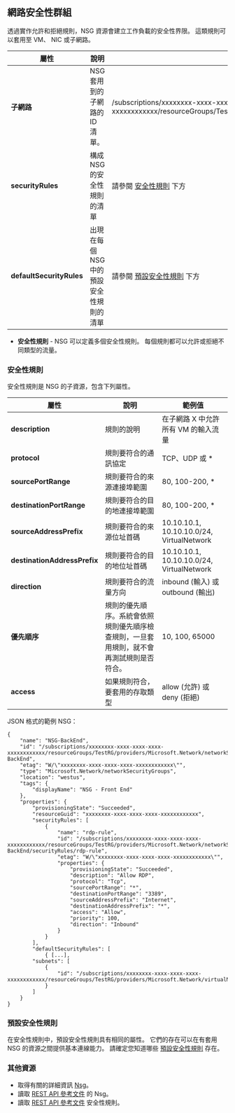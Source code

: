 ## 網路安全性群組

透過實作允許和拒絕規則，NSG 資源會建立工作負載的安全性界限。 這類規則可以套用至 VM、 NIC 或子網路。

| 屬性| 說明| 範例值|
|---|---|---|
| **子網路**| NSG 套用到的子網路的 ID 清單。| /subscriptions/xxxxxxxx-xxxx-xxxx-xxxx-xxxxxxxxxxxx/resourceGroups/TestRG/providers/Microsoft.Network/virtualNetworks/TestVNet/subnets/FrontEnd|
| **securityRules**| 構成 NSG 的安全性規則的清單| 請參閱 [安全性規則](#Security-rule) 下方|
| **defaultSecurityRules**| 出現在每個 NSG 中的預設安全性規則的清單| 請參閱 [預設安全性規則](#Default-security-rules) 下方|

- **安全性規則** - NSG 可以定義多個安全性規則。 每個規則都可以允許或拒絕不同類型的流量。

### 安全性規則

安全性規則是 NSG 的子資源，包含下列屬性。

| 屬性| 說明| 範例值|
|---|---|---|
| **description**| 規則的說明| 在子網路 X 中允許所有 VM 的輸入流量|
| **protocol**| 規則要符合的通訊協定| TCP、UDP 或 *|
| **sourcePortRange**| 規則要符合的來源連接埠範圍| 80, 100-200, *|
| **destinationPortRange**| 規則要符合的目的地連接埠範圍| 80, 100-200, *|
| **sourceAddressPrefix**| 規則要符合的來源位址首碼| 10.10.10.1, 10.10.10.0/24, VirtualNetwork|
| **destinationAddressPrefix**| 規則要符合的目的地位址首碼| 10.10.10.1, 10.10.10.0/24, VirtualNetwork|
| **direction**| 規則要符合的流量方向| inbound (輸入) 或 outbound (輸出)|
| **優先順序**| 規則的優先順序。系統會依照規則優先順序檢查規則，一旦套用規則，就不會再測試規則是否符合。| 10, 100, 65000|
| **access**| 如果規則符合，要套用的存取類型| allow (允許) 或 deny (拒絕)|

JSON 格式的範例 NSG：

    {
        "name": "NSG-BackEnd",
        "id": "/subscriptions/xxxxxxxx-xxxx-xxxx-xxxx-xxxxxxxxxxxx/resourceGroups/TestRG/providers/Microsoft.Network/networkSecurityGroups/NSG-BackEnd",
        "etag": "W/\"xxxxxxxx-xxxx-xxxx-xxxx-xxxxxxxxxxxx\"",
        "type": "Microsoft.Network/networkSecurityGroups",
        "location": "westus",
        "tags": {
            "displayName": "NSG - Front End"
        },
        "properties": {
            "provisioningState": "Succeeded",
            "resourceGuid": "xxxxxxxx-xxxx-xxxx-xxxx-xxxxxxxxxxxx",
            "securityRules": [
                {
                    "name": "rdp-rule",
                    "id": "/subscriptions/xxxxxxxx-xxxx-xxxx-xxxx-xxxxxxxxxxxx/resourceGroups/TestRG/providers/Microsoft.Network/networkSecurityGroups/NSG-BackEnd/securityRules/rdp-rule",
                    "etag": "W/\"xxxxxxxx-xxxx-xxxx-xxxx-xxxxxxxxxxxx\"",
                    "properties": {
                        "provisioningState": "Succeeded",
                        "description": "Allow RDP",
                        "protocol": "Tcp",
                        "sourcePortRange": "*",
                        "destinationPortRange": "3389",
                        "sourceAddressPrefix": "Internet",
                        "destinationAddressPrefix": "*",
                        "access": "Allow",
                        "priority": 100,
                        "direction": "Inbound"
                    }
                }
            ],
            "defaultSecurityRules": [
                { [...],
            "subnets": [
                {
                    "id": "/subscriptions/xxxxxxxx-xxxx-xxxx-xxxx-xxxxxxxxxxxx/resourceGroups/TestRG/providers/Microsoft.Network/virtualNetworks/TestVNet/subnets/FrontEnd"
                }
            ]
        }
    }

### 預設安全性規則

在安全性規則中，預設安全性規則具有相同的屬性。 它們的存在可以在有套用 NSG 的資源之間提供基本連線能力。 請確定您知道哪些 [預設安全性規則](./virtual-networks-nsg.md#Default-Rules) 存在。

### 其他資源

- 取得有關的詳細資訊 [Nsg](virtual-networks-nsg.md)。
- 讀取 [REST API 參考文件](https://msdn.microsoft.com/library/azure/mt163615.aspx) 的 Nsg。
- 讀取 [REST API 參考文件](https://msdn.microsoft.com/library/azure/mt163580.aspx) 安全性規則。




